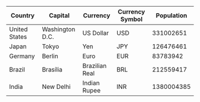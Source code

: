 |**Country**|**Capital**|**Currency**|**Currency Symbol**|**Population**|
|---|---|---|---|---|
|United States|Washington D.C.|US Dollar|USD|331002651|
|Japan|Tokyo|Yen|JPY|126476461|
|Germany|Berlin|Euro|EUR|83783942|
|Brazil|Brasília|Brazilian Real|BRL|212559417|
|India|New Delhi|Indian Rupee|INR|1380004385|
